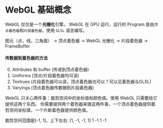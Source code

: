 # WebGL 基础概念

WebGL 仅仅是一个**光栅化**引擎。
WebGL 在 GPU 运行，运行的 Program 是由`顶点着色器`和`片段着色器`，使用 `GLSL` 语言编写。

图元（点，线，三角面） -> 顶点着色器 -> WebGL 光栅化 -> 片段着色器 -> FrameBuffer

#### 传数据到着色器的方法

0. Attributes 和 buffer (传递到顶点着色器)
1. Uniforms (顶点/片段着色器均可读)
2. Textrues (片段着色器可以读，顶点着色器也可以？可以见着色器与GLSL)
3. Varyings (顶点着色器传数据到片段着色器)

WebGL 只关心两件事：裁剪空间中的坐标值和颜色值。使用 WebGL 只需要给它提供这两个东西。
你需要提供两个着色器来做这两件事，一个顶点着色器提供裁剪空间坐标值，一个片断着色器提供颜色值。

裁剪空间范围是[-1, 1]，上下左右: [1, -1, -1, 1]
   1
-1   1
  -1